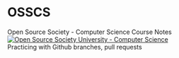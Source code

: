 # OSSCS
Open Source Society - Computer Science Course Notes
<br>
[![Open Source Society University - Computer Science](https://img.shields.io/badge/OSSU-computer--science-blue.svg)](https://github.com/open-source-society/computer-science)
<br>
Practicing with Github branches, pull requests
